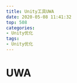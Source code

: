 ```yaml
---
title: Unity工具UWA
date: 2020-05-08 11:41:32
top: 508
categories:
- Unity优化
tags:
- Unity优化
---
```


# UWA

